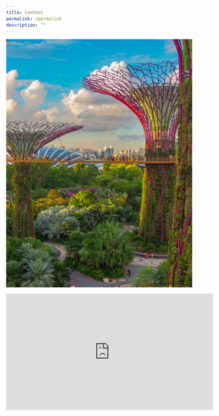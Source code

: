 ```yaml
---
title: Content
permalink: /permalink
description: ""
---
```

![image](/images/coleen-rivas-OZ2rS2zCjNo-unsplash.jpg)

<iframe width="560" height="315" src="https://www.youtube.com/embed/dQw4w9WgXcQ" title="YouTube video player" frameborder="0" allow="accelerometer; autoplay; clipboard-write; encrypted-media; gyroscope; picture-in-picture" allowfullscreen></iframe>